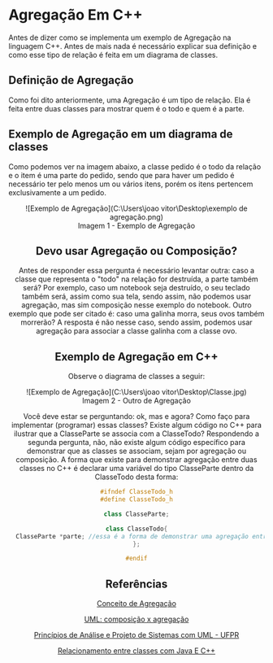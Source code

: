 # Agregação Em C++

  Antes de dizer como se implementa um exemplo de Agregação na linguagem C++. Antes de mais nada é necessário explicar sua definição e como esse tipo de relação é feita em um diagrama de classes.

## Definição de Agregação

Como foi dito anteriormente, uma Agregação é um tipo de relação. Ela é feita entre duas classes para mostrar quem é o todo e quem é a parte.

## Exemplo de Agregação em um diagrama de classes

Como podemos ver na imagem abaixo, a classe pedido é o todo da relação e o item é uma parte do pedido, sendo que para haver um pedido é necessário ter pelo menos um ou vários itens, porém os itens pertencem exclusivamente a um pedido.

<center>![Exemplo de Agregação](C:\Users\joao vitor\Desktop\exemplo de agregação.png)
<center> Imagem 1 - Exemplo de Agregação

## Devo usar Agregação ou Composição?

Antes de responder essa pergunta é necessário levantar outra: caso a classe que representa o "todo" na relação for destruída, a parte também será? Por exemplo, caso um notebook seja destruído, o seu teclado também será, assim como sua tela, sendo assim, não podemos usar agregação, mas sim composição nesse exemplo do notebook.
Outro exemplo que pode ser citado é: caso uma galinha morra, seus ovos também morrerão? A resposta é não nesse caso, sendo assim, podemos usar agregação para associar a classe galinha com a classe ovo.

## Exemplo de Agregação em C++

Observe o diagrama de classes a seguir:
<center>![Exemplo de Agregação](C:\Users\joao vitor\Desktop\Classe.jpg)
<center> Imagem 2 - Outro de Agregação

Você deve estar se perguntando: ok, mas e agora? Como faço para implementar (programar) essas classes? Existe algum código no C++ para ilustrar que a ClasseParte se associa com a ClasseTodo? Respondendo a segunda pergunta, não, não existe algum código específico para demonstrar que as classes se associam, sejam por agregação ou composição. A forma que existe para demonstrar agregação entre duas classes no C++ é declarar uma variável do tipo ClasseParte dentro da ClasseTodo desta forma:

```CPP
#ifndef ClasseTodo_h
#define ClasseTodo_h

class ClasseParte;

class ClasseTodo{
  ClasseParte *parte; //essa é a forma de demonstrar uma agregação entre duas classes em C++
};

#endif
```
## Referências

[Conceito de Agregação](http://www.les.inf.puc-rio.br/wiki/images/7/7f/Aula1-diagrama_classes.pdf)

[UML: composição x agregação](http://imasters.com.br/artigo/18901/uml/uml-composicao-x-agregacao?trace=1519021197&source=single)

[Princípios de Análise e Projeto de Sistemas com UML - UFPR](http://www.inf.ufpr.br/silvia/ESNovo/UML/material/Diagrama_classe_Livro.pdf)

[Relacionamento entre classes com Java E C++](www.professorvida.com.br/if62c/material/relacionamentos.pdf)
